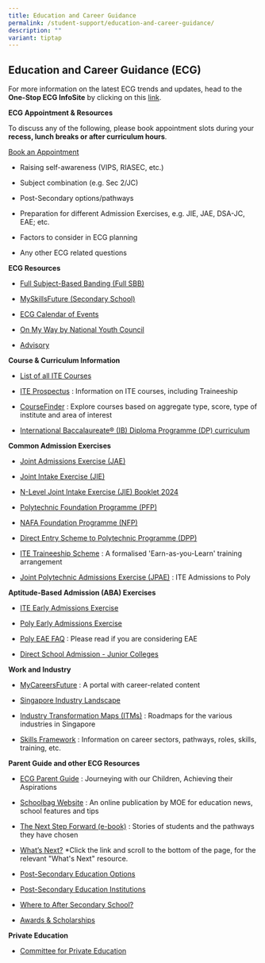 ```yaml
---
title: Education and Career Guidance
permalink: /student-support/education-and-career-guidance/
description: ""
variant: tiptap
---
```

<h2>Education and Career Guidance (ECG)</h2>
<p>For more information on the latest ECG trends and updates, head to the <strong>One-Stop ECG InfoSite</strong> by
clicking on this <a href="https://sites.google.com/moe.edu.sg/ms-evelyn-ecg" rel="noopener noreferrer nofollow" target="_blank">link</a>.</p>
<p></p>
<p><strong>ECG Appointment &amp; Resources</strong>
</p>
<p>To discuss any of the following, please book appointment slots during
your <strong>recess, lunch breaks or after curriculum hours</strong>.</p>
<p><a href="https://sites.google.com/moe.edu.sg/ms-evelyn-ecg" rel="noopener noreferrer nofollow" target="_blank">Book an Appointment</a>
</p>
<ul data-tight="true" class="tight">
<li>
<p>Raising self-awareness (VIPS, RIASEC,&nbsp;etc.)</p>
</li>
<li>
<p>Subject combination (e.g.&nbsp;Sec 2/JC)</p>
</li>
<li>
<p>Post-Secondary options/pathways</p>
</li>
<li>
<p>Preparation for different Admission Exercises, e.g. JIE, JAE, DSA-JC,
EAE; etc.</p>
</li>
<li>
<p>Factors to consider in&nbsp;ECG planning</p>
</li>
<li>
<p>Any other&nbsp;ECG related&nbsp;questions</p>
</li>
</ul>
<p></p>
<p><strong>ECG Resources</strong>
</p>
<ul data-tight="true" class="tight">
<li>
<p><a href="https://go.gov.sg/moe-fsbb" rel="noopener noreferrer nofollow" target="_blank">Full Subject-Based Banding (Full SBB)</a>
</p>
</li>
<li>
<p><a href="https://go.gov.sg/mysfsec" rel="noopener noreferrer nofollow" target="_blank">MySkillsFuture (Secondary School)</a>
</p>
</li>
<li>
<p><a href="https://www.myskillsfuture.gov.sg/content/student/en/secondary/education-guide/events.html" rel="noopener noreferrer nofollow" target="_blank">ECG Calendar of Events</a>
</p>
</li>
<li>
<p><a href="https://www.nyc.gov.sg/omw/" rel="noopener noreferrer nofollow" target="_blank">On My Way by National Youth Council</a>
</p>
</li>
<li>
<p><a href="https://advisory.sg/" rel="noopener noreferrer nofollow" target="_blank">Advisory</a>
</p>
</li>
</ul>
<p><strong>Course &amp; Curriculum Information</strong>
</p>
<ul data-tight="true" class="tight">
<li>
<p><a href="https://www.ite.edu.sg/courses/full-time-courses" rel="noopener noreferrer nofollow" target="_blank">List of all ITE Courses</a>
</p>
</li>
<li>
<p><a href="https://www.ite.edu.sg/admissions/prospectus" rel="noopener noreferrer nofollow" target="_blank">ITE Prospectus</a> :
Information on ITE courses, including Traineeship</p>
</li>
<li>
<p><a href="https://go.gov.sg/coursefinder" rel="noopener noreferrer nofollow" target="_blank">CourseFinder</a> :
Explore courses based on aggregate type, score, type of institute and area
of interest</p>
</li>
<li>
<p><a href="https://www.ibo.org/programmes/diploma-programme/curriculum/" rel="noopener noreferrer nofollow" target="_blank">International Baccalaureate® (IB) Diploma Programme (DP) curriculum</a>
</p>
</li>
</ul>
<p><strong>Common Admission Exercises</strong>
</p>
<ul data-tight="true" class="tight">
<li>
<p><a href="https://www.moe.gov.sg/post-secondary/admissions/jae" rel="noopener noreferrer nofollow" target="_blank">Joint Admissions Exercise (JAE)</a>
</p>
</li>
<li>
<p><a href="https://www.moe.gov.sg/post-secondary/admissions/jie" rel="noopener noreferrer nofollow" target="_blank">Joint Intake Exercise (JIE)</a>
</p>
</li>
<li>
<p><a href="https://www.ite.edu.sg/docs/default-source/admissions-docs/full-time/publications/admission-booklet/gce-n-admission-booklet-2024.pdf" rel="noopener noreferrer nofollow" target="_blank">N-Level Joint Intake Exercise (JIE) Booklet 2024</a>
</p>
</li>
<li>
<p><a href="https://go.gov.sg/pfp" rel="noopener noreferrer nofollow" target="_blank">Polytechnic Foundation Programme (PFP)</a>
</p>
</li>
<li>
<p><a href="https://go.gov.sg/applynafafp" rel="noopener noreferrer nofollow" target="_blank">NAFA Foundation Programme (NFP)</a>
</p>
</li>
<li>
<p><a href="https://go.gov.sg/higher-nitec-dpp" rel="noopener noreferrer nofollow" target="_blank">Direct Entry Scheme to Polytechnic Programme (DPP)</a>
</p>
</li>
<li>
<p><a href="https://www.ite.edu.sg/courses/traineeship-courses" rel="noopener noreferrer nofollow" target="_blank">ITE Traineeship Scheme</a> :
A formalised 'Earn-as-you-Learn' training arrangement</p>
</li>
<li>
<p><a href="https://jpae.polytechnic.edu.sg/app" rel="noopener noreferrer nofollow" target="_blank">Joint Polytechnic Admissions Exercise (JPAE)</a> :
ITE Admissions to Poly</p>
</li>
</ul>
<p><strong>Aptitude-Based Admission (ABA) Exercises</strong>
</p>
<ul data-tight="true" class="tight">
<li>
<p><a href="https://go.gov.sg/applyeae" rel="noopener noreferrer nofollow" target="_blank">ITE Early Admissions Exercise</a>
</p>
</li>
<li>
<p><a href="https://go.gov.sg/polyeae" rel="noopener noreferrer nofollow" target="_blank">Poly Early Admissions Exercise</a>
</p>
</li>
<li>
<p><a href="https://eae.polytechnic.edu.sg/eaeStudIns/menu.jsp?type=FAQs" rel="noopener noreferrer nofollow" target="_blank">Poly EAE FAQ</a> :
Please read if you are considering EAE</p>
</li>
<li>
<p><a href="https://go.gov.sg/applyjcdsa" rel="noopener noreferrer nofollow" target="_blank">Direct School Admission - Junior Colleges</a>
</p>
</li>
</ul>
<p><strong>Work and Industry</strong>
</p>
<ul data-tight="true" class="tight">
<li>
<p><a href="https://go.gov.sg/careersfuture" rel="noopener noreferrer nofollow" target="_blank">MyCareersFuture</a> :
A portal with career-related content</p>
</li>
<li>
<p><a href="https://go.gov.sg/industrylandscape-sec" rel="noopener noreferrer nofollow" target="_blank">Singapore Industry Landscape</a>
</p>
</li>
<li>
<p><a href="https://www.mti.gov.sg/ITMs/Overview" rel="noopener noreferrer nofollow" target="_blank">Industry Transformation Maps (ITMs)</a> :
Roadmaps for the various industries in Singapore</p>
</li>
<li>
<p><a href="https://www.skillsfuture.gov.sg/skills-framework" rel="noopener noreferrer nofollow" target="_blank">Skills Framework</a> :
Information on career sectors, pathways, roles, skills, training, etc.</p>
</li>
</ul>
<p><strong>Parent Guide and other ECG Resources</strong>
</p>
<ul data-tight="true" class="tight">
<li>
<p><a href="https://www.moe.gov.sg/-/media/files/programmes/ecg/ecg-tips-for-parents.pdf" rel="noopener noreferrer nofollow" target="_blank">ECG Parent Guide</a> :
Journeying with our Children, Achieving their Aspirations</p>
</li>
<li>
<p><a href="https://go.gov.sg/schoolbag" rel="noopener noreferrer nofollow" target="_blank">Schoolbag Website</a> :
An online publication by MOE for education news, school features and tips</p>
</li>
<li>
<p><a href="https://go.gov.sg/next-step-forward" rel="noopener noreferrer nofollow" target="_blank">The Next Step Forward (e-book)</a> :
Stories of students and the pathways they have chosen</p>
</li>
<li>
<p><a href="https://go.gov.sg/whats-next" rel="noopener noreferrer nofollow" target="_blank">What’s Next?</a> *Click
the link and scroll to the bottom of the page, for the relevant "What's
Next" resource.</p>
</li>
<li>
<p><a href="https://go.gov.sg/postsecondary" rel="noopener noreferrer nofollow" target="_blank">Post-Secondary Education Options</a>
</p>
</li>
<li>
<p><a href="https://go.gov.sg/overview-pseis" rel="noopener noreferrer nofollow" target="_blank">Post-Secondary Education Institutions</a>
</p>
</li>
<li>
<p><a href="https://youtu.be/ndDVlzT-z0g" rel="noopener noreferrer nofollow" target="_blank">Where to After Secondary School?</a>
</p>
</li>
<li>
<p><a href="https://go.gov.sg/admissions-scholarships" rel="noopener noreferrer nofollow" target="_blank">Awards &amp; Scholarships</a>
</p>
</li>
</ul>
<p><strong>Private Education</strong>
</p>
<ul data-tight="true" class="tight">
<li>
<p><a href="https://go.gov.sg/pei" rel="noopener noreferrer nofollow" target="_blank">Committee for Private Education</a>
</p>
</li>
</ul>
<p></p>
